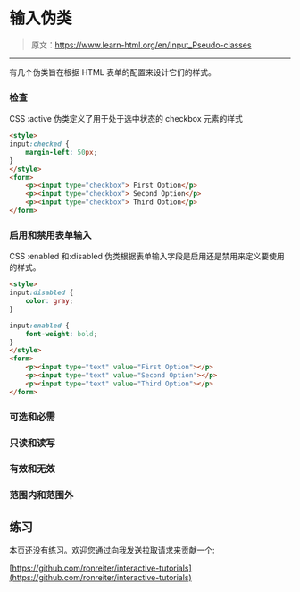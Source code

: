 # 输入伪类

> 原文：<https://www.learn-html.org/en/Input_Pseudo-classes>

* * *

有几个伪类旨在根据 HTML 表单的配置来设计它们的样式。

### 检查

CSS :active 伪类定义了用于处于选中状态的 checkbox 元素的样式

```html
<style>
input:checked {
    margin-left: 50px;
}
</style>
<form>
    <p><input type="checkbox"> First Option</p>
    <p><input type="checkbox"> Second Option</p>
    <p><input type="checkbox"> Third Option</p>        
</form> 
```

### 启用和禁用表单输入

CSS :enabled 和:disabled 伪类根据表单输入字段是启用还是禁用来定义要使用的样式。

```html
<style>
input:disabled {
    color: gray;    
}

input:enabled {
    font-weight: bold;    
}
</style>
<form>
    <p><input type="text" value="First Option"></p>
    <p><input type="text" value="Second Option"></p>
    <p><input type="text" value="Third Option"></p>        
</form> 
```

### 可选和必需

### 只读和读写

### 有效和无效

### 范围内和范围外

## 练习

本页还没有练习。欢迎您通过向我发送拉取请求来贡献一个:

[https://github.com/ronreiter/interactive-tutorials](https://github.com/ronreiter/interactive-tutorials)